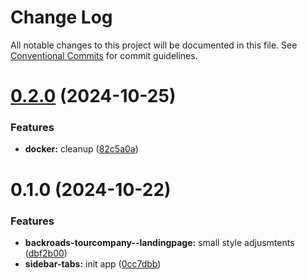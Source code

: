 # Change Log

All notable changes to this project will be documented in this file.
See [Conventional Commits](https://conventionalcommits.org) for commit guidelines.

# [0.2.0](https://github.com/paulAlexSerban/wbk--mern-playground/compare/@wbk--mern-playground/sidebar-tabs-app@0.1.0...@wbk--mern-playground/sidebar-tabs-app@0.2.0) (2024-10-25)

### Features

-   **docker:** cleanup ([82c5a0a](https://github.com/paulAlexSerban/wbk--mern-playground/commit/82c5a0a1929882b53a0c39744fda4e7f936279fb))

# 0.1.0 (2024-10-22)

### Features

-   **backroads-tourcompany--landingpage:** small style adjusmtents ([dbf2b00](https://github.com/paulAlexSerban/wbk--mern-playground/commit/dbf2b00db69058a0f8e4b3ab6c3909cf20e45bdb))
-   **sidebar-tabs:** init app ([0cc7dbb](https://github.com/paulAlexSerban/wbk--mern-playground/commit/0cc7dbb1c170b542349509d26d6fc69b6b3d80b8))
